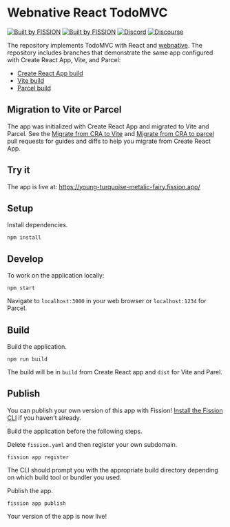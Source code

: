 # Webnative React TodoMVC

[![Built by FISSION](https://img.shields.io/badge/⌘-Built_by_FISSION-purple.svg)](https://fission.codes)
[![Built by FISSION](https://img.shields.io/badge/webnative-v0.26.2-purple.svg )](https://github.com/fission-suite/webnative)
[![Discord](https://img.shields.io/discord/478735028319158273.svg)](https://discord.gg/zAQBDEq)
[![Discourse](https://img.shields.io/discourse/https/talk.fission.codes/topics)](https://talk.fission.codes)

The repository implements TodoMVC with React and [webnative](https://github.com/fission-suite/webnative). The repository includes branches that demonstrate the same app configured with Create React App, Vite, and Parcel:

- [Create React App build](https://github.com/fission-suite/react-todomvc)
- [Vite build](https://github.com/fission-suite/react-todomvc/tree/vite)
- [Parcel build](https://github.com/fission-suite/react-todomvc/tree/parcel)

## Migration to Vite or Parcel

The app was initialized with Create React App and migrated to Vite and Parcel. See the [Migrate from CRA to Vite](https://github.com/fission-suite/react-todomvc/pull/2) and [Migrate from CRA to parcel](https://github.com/fission-suite/react-todomvc/pull/1) pull requests for guides and diffs to help you migrate from Create React App.

## Try it

The app is live at: https://young-turquoise-metalic-fairy.fission.app/

## Setup

Install dependencies.

```shell
npm install
```

## Develop

To work on the application locally:

```shell
npm start
```

Navigate to `localhost:3000` in your web browser or `localhost:1234` for Parcel.

## Build

Build the application.

```shell
npm run build
```

The build will be in `build` from Create React app and `dist` for Vite and Parel.

## Publish

You can publish your own version of this app with Fission! [Install the Fission CLI](https://guide.fission.codes/developers/installation) if you haven't already. 

Build the application before the following steps.

Delete `fission.yaml` and then register your own subdomain.

```shell
fission app register
```

The CLI should prompt you with the appropriate build directory depending on which build tool or bundler you used.

Publish the app.

```shell
fission app publish
```

Your version of the app is now live!